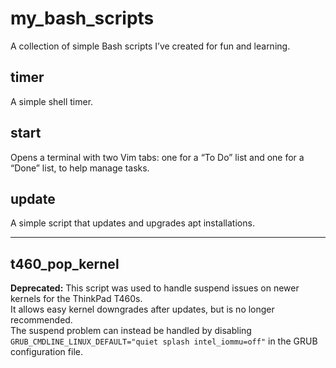 # my_bash_scripts

A collection of simple Bash scripts I’ve created for fun and learning.

## timer
A simple shell timer.

## start
Opens a terminal with two Vim tabs: one for a “To Do” list and one for a “Done” list, to help manage tasks.

## update
A simple script that updates and upgrades apt installations.

---

## t460_pop_kernel
**Deprecated:** This script was used to handle suspend issues on newer kernels for the ThinkPad T460s.  
It allows easy kernel downgrades after updates, but is no longer recommended.  
The suspend problem can instead be handled by disabling  
`GRUB_CMDLINE_LINUX_DEFAULT="quiet splash intel_iommu=off"` in the GRUB configuration file.
